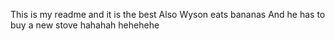 This is my readme and it is the best
Also Wyson eats bananas
And he has to buy a new stove hahahah hehehehe
